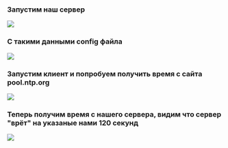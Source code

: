### Запустим наш сервер
![](https://pp.userapi.com/c841024/v841024753/766dd/w5G8CIYSu7k.jpg)

### С такими данными config файла
![](https://pp.userapi.com/c841024/v841024753/766e4/TmIEqSj6pGE.jpg)

### Запустим клиент и попробуем получить время с сайта pool.ntp.org

![](https://pp.userapi.com/c840337/v840337753/5eb0d/2rllURnMh_g.jpg)

### Теперь получим время с нашего сервера, видим что сервер "врёт" на указаные нами 120 секунд

![](https://pp.userapi.com/c840337/v840337753/5eb1e/w3K__a229iQ.jpg)
